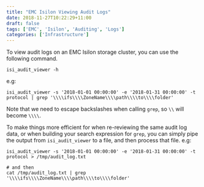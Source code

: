 ```yaml
---
title: "EMC Isilon Viewing Audit Logs"
date: 2018-11-27T10:22:29+11:00
draft: false
tags: ['EMC', 'Isilon', 'Auditing', 'Logs']
categories: ['Infrastructure']
---
```

To view audit logs on an EMC Isilon storage cluster, you can use the following command.


```shell
isi_audit_viewer -h
```

e.g:
 
```shell
isi_audit_viewer -s '2018-01-01 00:00:00' -e '2018-01-31 00:00:00' -t protocol | grep '\\\\ifs\\\\ZoneName\\\\path\\\\to\\\\folder'
``` 

Note that we need to escape backslashes when calling `grep`, so `\\` will become `\\\\`.

To make things more efficient for when re-reviewing the same audit log data, or when building your search expression for `grep`, you can simply pipe the output from `isi_audit_viewer` to a file, and then process that file. e.g:
```shell
isi_audit_viewer -s '2018-01-01 00:00:00' -e '2018-01-31 00:00:00' -t protocol > /tmp/audit_log.txt

# and then
cat /tmp/audit_log.txt | grep '\\\\ifs\\\\ZoneName\\\\path\\\\to\\\\folder'
```